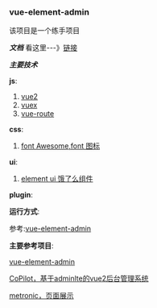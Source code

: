 ### vue-element-admin
该项目是一个练手项目


***文档***
看这里---》[链接](./doc/README.md)


***主要技术***



**js**:

1. [vue2](https://cn.vuejs.org/)
2. [vuex](https://vuex.vuejs.org/zh-cn/)
3. [vue-route](http://router.vuejs.org/)

**css**:

1. [font Awesome,font 图标](http://fontawesome.io/)

**ui**:

1. [element ui 饿了么组件](http://element.eleme.io/)

**plugin**:

**运行方式**:

参考:[vue-element-admin](https://github.com/PanJiaChen/vue-element-admin)

**主要参考项目**:

[vue-element-admin](https://github.com/PanJiaChen/vue-element-admin)

[CoPilot，基于adminlte的vue2后台管理系统](https://github.com/misterGF/CoPilot)

[metronic，页面展示](http://keenthemes.com/preview/metronic/)
